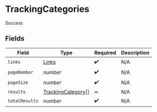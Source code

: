 # TrackingCategories

Success


## Fields

| Field                                                         | Type                                                          | Required                                                      | Description                                                   |
| ------------------------------------------------------------- | ------------------------------------------------------------- | ------------------------------------------------------------- | ------------------------------------------------------------- |
| `links`                                                       | [Links](../../models/shared/links.md)                         | :heavy_check_mark:                                            | N/A                                                           |
| `pageNumber`                                                  | *number*                                                      | :heavy_check_mark:                                            | N/A                                                           |
| `pageSize`                                                    | *number*                                                      | :heavy_check_mark:                                            | N/A                                                           |
| `results`                                                     | [TrackingCategory](../../models/shared/trackingcategory.md)[] | :heavy_minus_sign:                                            | N/A                                                           |
| `totalResults`                                                | *number*                                                      | :heavy_check_mark:                                            | N/A                                                           |
